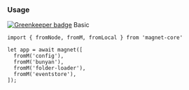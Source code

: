 ### Usage

[![Greenkeeper badge](https://badges.greenkeeper.io/Magnetjs/magnet-eventstore.svg)](https://greenkeeper.io/)
Basic
```
import { fromNode, fromM, fromLocal } from 'magnet-core'

let app = await magnet([
  fromM('config'),
  fromM('bunyan'),
  fromM('folder-loader'),
  fromM('eventstore'),
]);
```
